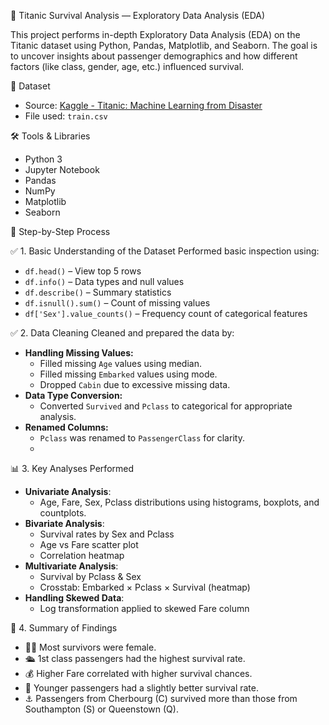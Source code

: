🚢 Titanic Survival Analysis — Exploratory Data Analysis (EDA)

This project performs in-depth Exploratory Data Analysis (EDA) on the Titanic dataset using Python, Pandas, Matplotlib, and Seaborn. 
The goal is to uncover insights about passenger demographics and how different factors (like class, gender, age, etc.) influenced survival.

📁 Dataset
- Source: [Kaggle - Titanic: Machine Learning from Disaster](https://www.kaggle.com/c/titanic/data)
- File used: `train.csv`

🛠 Tools & Libraries
- Python 3
- Jupyter Notebook
- Pandas
- NumPy
- Matplotlib
- Seaborn

🧾 Step-by-Step Process

✅ 1. Basic Understanding of the Dataset
Performed basic inspection using:
- `df.head()` – View top 5 rows
- `df.info()` – Data types and null values
- `df.describe()` – Summary statistics
- `df.isnull().sum()` – Count of missing values
- `df['Sex'].value_counts()` – Frequency count of categorical features

✅ 2. Data Cleaning
Cleaned and prepared the data by:
- **Handling Missing Values:**
  - Filled missing `Age` values using median.
  - Filled missing `Embarked` values using mode.
  - Dropped `Cabin` due to excessive missing data.
- **Data Type Conversion:**
  - Converted `Survived` and `Pclass` to categorical for appropriate analysis.
- **Renamed Columns:**
  - `Pclass` was renamed to `PassengerClass` for clarity.
  - 
📊 3. Key Analyses Performed
- **Univariate Analysis**:
  - Age, Fare, Sex, Pclass distributions using histograms, boxplots, and countplots.
- **Bivariate Analysis**:
  - Survival rates by Sex and Pclass
  - Age vs Fare scatter plot
  - Correlation heatmap
- **Multivariate Analysis**:
  - Survival by Pclass & Sex
  - Crosstab: Embarked × Pclass × Survival (heatmap)
- **Handling Skewed Data**:
  - Log transformation applied to skewed Fare column

📌 4. Summary of Findings
- 👩‍🦱 Most survivors were female.
- 🛳 1st class passengers had the highest survival rate.
- 💰 Higher Fare correlated with higher survival chances.
- 👶 Younger passengers had a slightly better survival rate.
- ⚓ Passengers from Cherbourg (C) survived more than those from Southampton (S) or Queenstown (Q).


